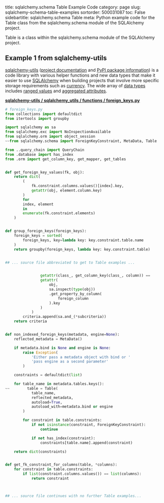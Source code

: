 title: sqlalchemy.schema Table Example Code
category: page
slug: sqlalchemy-schema-table-examples
sortorder: 500031087
toc: False
sidebartitle: sqlalchemy.schema Table
meta: Python example code for the Table class from the sqlalchemy.schema module of the SQLAlchemy project.


Table is a class within the sqlalchemy.schema module of the SQLAlchemy project.


## Example 1 from sqlalchemy-utils
[sqlalchemy-utils](https://github.com/kvesteri/sqlalchemy-utils)
([project documentation](https://sqlalchemy-utils.readthedocs.io/en/latest/)
and
[PyPI package information](https://pypi.org/project/SQLAlchemy-Utils/))
is a code library with various helper functions and new data types
that make it easier to use [SQLAlchemy](/sqlalchemy.html) when building
projects that involve more specific storage requirements such as
[currency](https://sqlalchemy-utils.readthedocs.io/en/latest/data_types.html#module-sqlalchemy_utils.types.currency).
The wide array of
[data types](https://sqlalchemy-utils.readthedocs.io/en/latest/data_types.html)
includes [ranged values](https://sqlalchemy-utils.readthedocs.io/en/latest/range_data_types.html)
and [aggregated attributes](https://sqlalchemy-utils.readthedocs.io/en/latest/aggregates.html).

[**sqlalchemy-utils / sqlalchemy_utils / functions / foreign_keys.py**](https://github.com/kvesteri/sqlalchemy-utils/blob/master/sqlalchemy_utils/functions/foreign_keys.py)

```python
# foreign_keys.py
from collections import defaultdict
from itertools import groupby

import sqlalchemy as sa
from sqlalchemy.exc import NoInspectionAvailable
from sqlalchemy.orm import object_session
~~from sqlalchemy.schema import ForeignKeyConstraint, MetaData, Table

from ..query_chain import QueryChain
from .database import has_index
from .orm import get_column_key, get_mapper, get_tables


def get_foreign_key_values(fk, obj):
    return dict(
        (
            fk.constraint.columns.values()[index].key,
            getattr(obj, element.column.key)
        )
        for
        index, element
        in
        enumerate(fk.constraint.elements)
    )


def group_foreign_keys(foreign_keys):
    foreign_keys = sorted(
        foreign_keys, key=lambda key: key.constraint.table.name
    )
    return groupby(foreign_keys, lambda key: key.constraint.table)


## ... source file abbreviated to get to Table examples ...


                getattr(class_, get_column_key(class_, column)) ==
                getattr(
                    obj,
                    sa.inspect(type(obj))
                    .get_property_by_column(
                        foreign_column
                    ).key
                )
            )
        criteria.append(sa.and_(*subcriteria))
    return criteria


def non_indexed_foreign_keys(metadata, engine=None):
    reflected_metadata = MetaData()

    if metadata.bind is None and engine is None:
        raise Exception(
            'Either pass a metadata object with bind or '
            'pass engine as a second parameter'
        )

    constraints = defaultdict(list)

    for table_name in metadata.tables.keys():
~~        table = Table(
            table_name,
            reflected_metadata,
            autoload=True,
            autoload_with=metadata.bind or engine
        )

        for constraint in table.constraints:
            if not isinstance(constraint, ForeignKeyConstraint):
                continue

            if not has_index(constraint):
                constraints[table.name].append(constraint)

    return dict(constraints)


def get_fk_constraint_for_columns(table, *columns):
    for constraint in table.constraints:
        if list(constraint.columns.values()) == list(columns):
            return constraint



## ... source file continues with no further Table examples...

```


